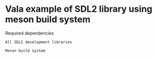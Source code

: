 # Vala example of SDL2 library using meson build system


Required dependencies

`All SDL2 development libraries`

`Meson build system`
